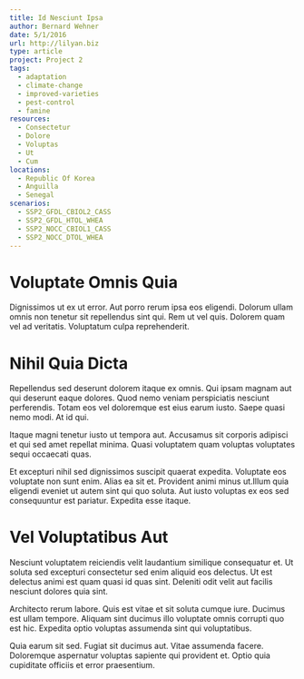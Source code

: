 ```yaml
---
title: Id Nesciunt Ipsa
author: Bernard Wehner
date: 5/1/2016
url: http://lilyan.biz
type: article
project: Project 2
tags:
  - adaptation
  - climate-change
  - improved-varieties
  - pest-control
  - famine
resources:
  - Consectetur
  - Dolore
  - Voluptas
  - Ut
  - Cum
locations:
  - Republic Of Korea
  - Anguilla
  - Senegal
scenarios:
  - SSP2_GFDL_CBIOL2_CASS
  - SSP2_GFDL_HTOL_WHEA
  - SSP2_NOCC_CBIOL1_CASS
  - SSP2_NOCC_DTOL_WHEA
---
```


# Voluptate Omnis Quia
Dignissimos ut ex ut error. Aut porro rerum ipsa eos eligendi. Dolorum ullam omnis non tenetur sit repellendus sint qui. Rem ut vel quis. Dolorem quam vel ad veritatis. Voluptatum culpa reprehenderit.

# Nihil Quia Dicta
Repellendus sed deserunt dolorem itaque ex omnis. Qui ipsam magnam aut qui deserunt eaque dolores. Quod nemo veniam perspiciatis nesciunt perferendis. Totam eos vel doloremque est eius earum iusto. Saepe quasi nemo modi. At id qui.
 Itaque magni tenetur iusto ut tempora aut. Accusamus sit corporis adipisci et qui sed amet repellat minima. Quasi voluptatem quam voluptas voluptates sequi occaecati quas.
 Et excepturi nihil sed dignissimos suscipit quaerat expedita. Voluptate eos voluptate non sunt enim. Alias ea sit et. Provident animi minus ut.Illum quia eligendi eveniet ut autem sint qui quo soluta. Aut iusto voluptas ex eos sed consequuntur est pariatur. Expedita esse itaque.

# Vel Voluptatibus Aut
Nesciunt voluptatem reiciendis velit laudantium similique consequatur et. Ut soluta sed excepturi consectetur sed enim aliquid eos delectus. Ut est delectus animi est quam quasi id quas sint. Deleniti odit velit aut facilis nesciunt dolores quia sint.
 Architecto rerum labore. Quis est vitae et sit soluta cumque iure. Ducimus est ullam tempore. Aliquam sint ducimus illo voluptate omnis corrupti quo est hic. Expedita optio voluptas assumenda sint qui voluptatibus.
 Quia earum sit sed. Fugiat sit ducimus aut. Vitae assumenda facere. Doloremque aspernatur voluptas sapiente qui provident et. Optio quia cupiditate officiis et error praesentium.
